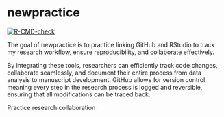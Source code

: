 
<!-- README.md is generated from README.Rmd. Please edit that file -->

# newpractice

<!-- badges: start -->

[![R-CMD-check](https://github.com/gentleheart91/mypkg_nkasiobi/actions/workflows/R-CMD-check.yaml/badge.svg)](https://github.com/gentleheart91/mypkg_nkasiobi/actions/workflows/R-CMD-check.yaml)
<!-- badges: end -->

The goal of newpractice is to practice linking GitHub and RStudio to
track my research workflow, ensure reproducibility, and collaborate
effectively.

By integrating these tools, researchers can efficiently track code
changes, collaborate seamlessly, and document their entire process from
data analysis to manuscript development. GitHub allows for version
control, meaning every step in the research process is logged and
reversible, ensuring that all modifications can be traced back.

Practice research collaboration

``` r
```
